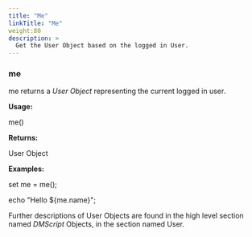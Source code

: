 ```yaml
---
title: "Me"
linkTitle: "Me"
weight:80
description: >
  Get the User Object based on the logged in User. 
---
```



### me

me returns a _User Object_ representing the current logged in user.

**Usage:**

me()

**Returns:**

User Object

**Examples:**

set me = me();

echo &quot;Hello ${me.name}&quot;;


Further descriptions of User Objects are found in the high level section named _DMScript_ Objects, in the section named User.
